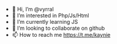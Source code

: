 - 👋 Hi, I’m @vyrral
- 👀 I’m interested in Php/Js/Html
- 🌱 I’m currently learning JS
- 💞️ I’m looking to collaborate on github
- 📫 How to reach me https://t.me/kaynie

<!---
vyrral/vyrral is a ✨ special ✨ repository because its `README.md` (this file) appears on your GitHub profile.
You can click the Preview link to take a look at your changes.
--->
